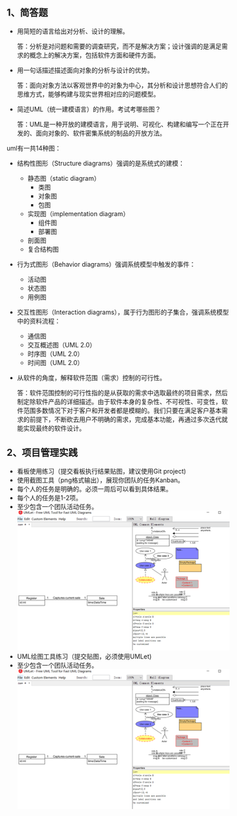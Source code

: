 1、简答题
-----------------
* 用简短的语言给出对分析、设计的理解。

  答：分析是对问题和需要的调查研究，而不是解决方案；设计强调的是满足需求的概念上的解决方案，包括软件方面和硬件方面。

* 用一句话描述描述面向对象的分析与设计的优势。

  答：面向对象方法以客观世界中的对象为中心，其分析和设计思想符合人们的思维方式，能够构建与现实世界相对应的问题模型。

* 简述UML（统一建模语言）的作用。考试考哪些图？

  答：UML是一种开放的建模语言，用于说明、可视化、构建和编写一个正在开发的、面向对象的、软件密集系统的制品的开放方法。

 uml有一共14种图：

 * 结构性图形（Structure diagrams）强调的是系统式的建模：
   * 静态图（static diagram）
     * 类图
     * 对象图
     * 包图
   * 实现图（implementation diagram）
     * 组件图
     * 部署图
   * 剖面图
   * 复合结构图
 * 行为式图形（Behavior diagrams）强调系统模型中触发的事件：
   * 活动图
   * 状态图
   * 用例图
 * 交互性图形（Interaction diagrams），属于行为图形的子集合，强调系统模型中的资料流程：
   * 通信图
   * 交互概述图（UML 2.0）
   * 时序图（UML 2.0）
   * 时间图（UML 2.0）

* 从软件的角度，解释软件范围（需求）控制的可行性。

  答：软件范围控制的可行性指的是从获取的需求中选取最终的项目需求，然后制定除软件产品的详细描述。由于软件本身的复杂性、不可视性、可变性，软件范围多数情况下对于客户和开发者都是模糊的。我们只要在满足客户基本需求的前提下，不断砍去用户不明确的需求，完成基本功能，再通过多次迭代就能实现最终的软件设计。
 
2、项目管理实践
-----
* 看板使用练习（提交看板执行结果贴图，建议使用Git project)
 * 使用截图工具（png格式输出），展现你团队的任务Kanban。
 * 每个人的任务是明确的。必须一周后可以看到具体结果。
 * 每个人的任务是1-2项。
 * 至少包含一个团队活动任务。
 ![umel](cache.png)
* UML绘图工具练习（提交贴图，必须使用UMLet)
 * 至少包含一个团队活动任务。
 ![](https://github.com/wcptbtptpbcptdtptp/SWSAD-Software-System-Analysis-and-Design/blob/master/%E6%8D%95%E8%8E%B7.PNG)
